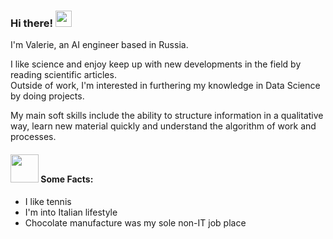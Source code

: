 ### Hi there! <img src="https://github.com/jourdefeu/jourdefeu/assets/157377780/a4b0844e-5933-4d95-aa7c-553f3f6b01ec" width="26" height="26"> 

I'm Valerie, an AI engineer based in Russia.

I like science and enjoy keep up with new developments in the field by reading scientific articles. <br/>
Outside of work, I'm interested in furthering my knowledge in Data Science by doing projects.

My main soft skills include the ability to structure information in a qualitative way, learn new material quickly and understand the algorithm of work and processes.

#### <img src="https://github.com/user-attachments/assets/ff7b90a1-b215-476e-aa1b-de06a74348e3" width="45" height="45"> Some Facts:

- I like tennis
- I'm into Italian lifestyle 
- Chocolate manufacture was my sole non-IT job place

<!--
**jourdefeu/jourdefeu** is a ✨ _special_ ✨ repository because its `README.md` (this file) appears on your GitHub profile.

Here are some ideas to get you started:

- 🔭 I’m currently working on ... ..
- 🌱 I’m currently learning ...
- 👯 I’m looking to collaborate on ...
- 🤔 I’m looking for help with ...
- 💬 Ask me about ...
- 📫 How to reach me: ...
- 😄 Pronouns: ...
- ⚡ Fun fact: ...
-->


<!--
ctrl + E --для цитирования кода
-->
